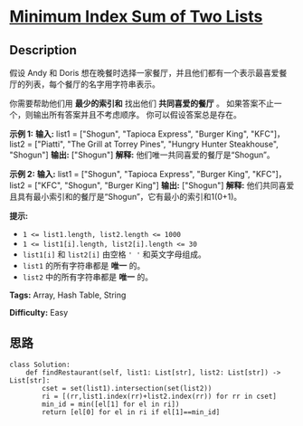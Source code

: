 # [Minimum Index Sum of Two Lists][title]

## Description

假设 Andy 和 Doris 想在晚餐时选择一家餐厅，并且他们都有一个表示最喜爱餐厅的列表，每个餐厅的名字用字符串表示。

你需要帮助他们用 **最少的索引和** 找出他们 **共同喜爱的餐厅** 。 如果答案不止一个，则输出所有答案并且不考虑顺序。 你可以假设答案总是存在。



**示例 1:**
            **输入:** list1 = ["Shogun", "Tapioca Express", "Burger King", "KFC"]，list2 = ["Piatti", "The Grill at Torrey Pines", "Hungry Hunter Steakhouse", "Shogun"]    **输出:** ["Shogun"]    **解释:** 他们唯一共同喜爱的餐厅是“Shogun”。    

**示例 2:**
            **输入:** list1 = ["Shogun", "Tapioca Express", "Burger King", "KFC"]，list2 = ["KFC", "Shogun", "Burger King"]    **输出:** ["Shogun"]    **解释:** 他们共同喜爱且具有最小索引和的餐厅是“Shogun”，它有最小的索引和1(0+1)。    



**提示:**

  * `1 <= list1.length, list2.length <= 1000`
  * `1 <= list1[i].length, list2[i].length <= 30` 
  * `list1[i]` 和 `list2[i]` 由空格 `' '` 和英文字母组成。
  * `list1` 的所有字符串都是 **唯一** 的。
  * `list2` 中的所有字符串都是 **唯一** 的。


**Tags:** Array, Hash Table, String

**Difficulty:** Easy

## 思路

``` python3
class Solution:
    def findRestaurant(self, list1: List[str], list2: List[str]) -> List[str]:
        cset = set(list1).intersection(set(list2))
        ri = [(rr,list1.index(rr)+list2.index(rr)) for rr in cset]
        min_id = min([el[1] for el in ri])
        return [el[0] for el in ri if el[1]==min_id]
```

[title]: https://leetcode-cn.com/problems/minimum-index-sum-of-two-lists
